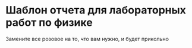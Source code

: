 # Шаблон отчета для лабораторных работ по физике

Замените все розовое на то, что вам нужно, и будет прикольно
